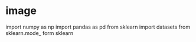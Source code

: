 # image

import numpy as np
import pandas as pd
from sklearn import datasets
from sklearn.mode_
form sklearn